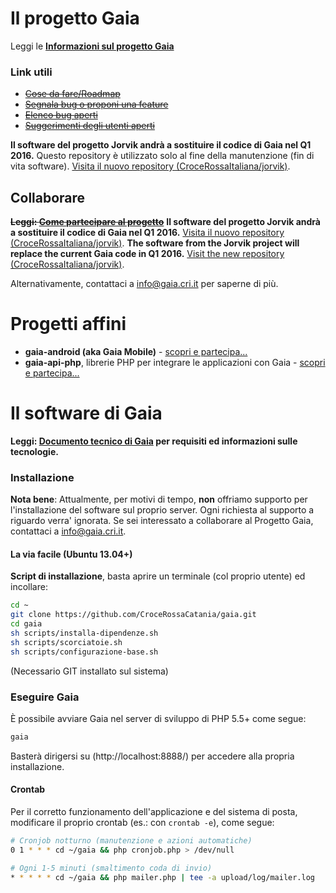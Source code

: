 # Il progetto Gaia

Leggi le **[Informazioni sul progetto Gaia](https://gaia.cri.it/?p=public.about)**

### Link utili

* ~~[Cose da fare/Roadmap](https://github.com/CroceRossaCatania/gaia/issues?direction=desc&labels=roadmap&page=1&sort=updated&state=open)~~
* ~~[Segnala bug o proponi una feature](https://github.com/CroceRossaCatania/gaia/issues)~~
* ~~[Elenco bug aperti](https://github.com/CroceRossaCatania/gaia/issues?labels=bug&page=1&state=open)~~
* ~~[Suggerimenti degli utenti aperti](https://github.com/CroceRossaCatania/gaia/issues?labels=proposta&page=1&state=open)~~

**Il software del progetto Jorvik andrà a sostituire il codice di Gaia nel Q1 2016.** Questo repository è utilizzato solo al fine della manutenzione (fin di vita software). [Visita il nuovo repository (CroceRossaItaliana/jorvik)](https://github.com/CroceRossaItaliana/jorvik).

## Collaborare

**~~Leggi: [Come partecipare al progetto](http://goo.gl/Jjiqo)~~**
**Il software del progetto Jorvik andrà a sostituire il codice di Gaia nel Q1 2016.** [Visita il nuovo repository (CroceRossaItaliana/jorvik)](https://github.com/CroceRossaItaliana/jorvik).
**The software from the Jorvik project will replace the current Gaia code in Q1 2016.** [Visit the new repository (CroceRossaItaliana/jorvik)](https://github.com/CroceRossaItaliana/jorvik).

Alternativamente, contattaci a <info@gaia.cri.it> per saperne di più.


# Progetti affini

* **gaia-android (aka Gaia Mobile)** - [scopri e partecipa...](https://github.com/AlfioEmanueleFresta/gaia-android)
* **gaia-api-php**, librerie PHP per integrare le applicazioni con Gaia - [scopri e partecipa...](https://github.com/AlfioEmanueleFresta/gaia-api-php)

# Il software di Gaia

**Leggi: [Documento tecnico di Gaia](http://goo.gl/Dg3JV) per requisiti ed informazioni sulle tecnologie.**

### Installazione

**Nota bene**: Attualmente, per motivi di tempo, **non** offriamo supporto per l'installazione del software sul proprio server.
Ogni richiesta al supporto a riguardo verra' ignorata. Se sei interessato a collaborare al Progetto Gaia, contattaci a info@gaia.cri.it.

#### La via facile (Ubuntu 13.04+)

**Script di installazione**, basta aprire un terminale (col proprio utente) ed incollare:

```bash
cd ~
git clone https://github.com/CroceRossaCatania/gaia.git
cd gaia
sh scripts/installa-dipendenze.sh
sh scripts/scorciatoie.sh
sh scripts/configurazione-base.sh
```

(Necessario GIT installato sul sistema)

### Eseguire Gaia

È possibile avviare Gaia nel server di sviluppo di PHP 5.5+ come segue:
```bash
gaia
```
Basterà dirigersi su (http://localhost:8888/) per accedere alla propria installazione.

#### Crontab

Per il corretto funzionamento dell'applicazione e del sistema di posta, modificare il proprio crontab (es.: con `crontab -e`), come segue:
```bash
# Cronjob notturno (manutenzione e azioni automatiche)
0 1 * * * cd ~/gaia && php cronjob.php > /dev/null

# Ogni 1-5 minuti (smaltimento coda di invio)
* * * * * cd ~/gaia && php mailer.php | tee -a upload/log/mailer.log
```
